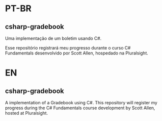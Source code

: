 # PT-BR

## csharp-gradebook
Uma implementação de um boletim usando C#.

Esse repositório registrará meu progresso durante o curso C# Fundamentals desenvolvido por Scott Allen, hospedado na Pluralsight.

# EN

## csharp-gradebook
A implementation of a Gradebook using C#.
This repository will register my progress during the C# Fundamentals course development by Scott Allen, hosted at Pluralsight.
